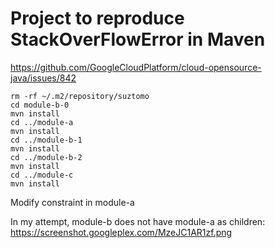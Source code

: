 # Project to reproduce StackOverFlowError in Maven

https://github.com/GoogleCloudPlatform/cloud-opensource-java/issues/842

```
rm -rf ~/.m2/repository/suztomo
cd module-b-0
mvn install
cd ../module-a
mvn install
cd ../module-b-1
mvn install
cd ../module-b-2
mvn install
cd ../module-c
mvn install
```

Modify constraint in module-a


In my attempt, module-b does not have module-a as children:
https://screenshot.googleplex.com/MzeJC1AR1zf.png

